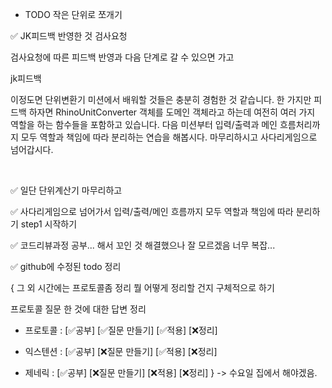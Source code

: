 - TODO 작은 단위로 쪼개기

✅ JK피드백 반영한 것 검사요청


검사요청에 따른 피드백 반영과 다음 단계로 갈 수 있으면 가고 

﻿jk피드백

이정도면 단위변환기 미션에서 배워할 것들은 충분히 경험한 것 같습니다.
한 가지만 피드백 하자면 RhinoUnitConverter 객체를 도메인 객체라고 하는데 여전히 여러 가지 역할을 하는 함수들을 포함하고 있습니다.
다음 미션부터 입력/출력과 메인 흐름처리까지 모두 역할과 책임에 따라 분리하는 연습을 해봅시다.
마무리하시고 사다리게임으로 넘어갑시다.

﻿

✅ 일단 단위계산기 마무리하고



✅ 사다리게임으로 넘어가서 입력/출력/메인 흐름까지 모두 역할과 책임에 따라 분리하기 step1 시작하기



✅ 코드리뷰과정 공부... 해서 꼬인 것 해결했으나 잘 모르겠음 너무 복잡...



✅ github에 수정된 todo 정리



 {  그 외 시간에는 프로토콜좀 정리 뭘 어떻게 정리할 건지 구체적으로 하기

프로토콜 질문 한 것에 대한 답변 정리



- 프로토콜 : [✅공부]  [✅질문 만들기] [✅적용] [❌정리]



- 익스텐션 : [✅공부]  [❌질문 만들기] [✅적용] [❌정리]



- 제네릭 : [✅공부]  [❌질문 만들기] [❌적용] [❌정리]  }  -> 수요일 집에서 해야겠음.
